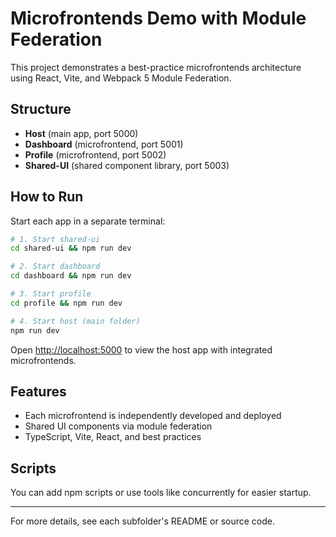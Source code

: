 # Microfrontends Demo with Module Federation

This project demonstrates a best-practice microfrontends architecture using React, Vite, and Webpack 5 Module Federation.

## Structure
- **Host** (main app, port 5000)
- **Dashboard** (microfrontend, port 5001)
- **Profile** (microfrontend, port 5002)
- **Shared-UI** (shared component library, port 5003)

## How to Run
Start each app in a separate terminal:

```bash
# 1. Start shared-ui
cd shared-ui && npm run dev

# 2. Start dashboard
cd dashboard && npm run dev

# 3. Start profile
cd profile && npm run dev

# 4. Start host (main folder)
npm run dev
```

Open [http://localhost:5000](http://localhost:5000) to view the host app with integrated microfrontends.

## Features
- Each microfrontend is independently developed and deployed
- Shared UI components via module federation
- TypeScript, Vite, React, and best practices

## Scripts
You can add npm scripts or use tools like concurrently for easier startup.

---
For more details, see each subfolder's README or source code.

